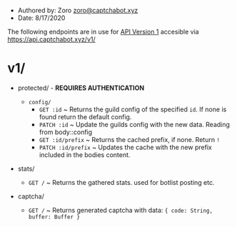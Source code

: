 - Authored by: Zoro <zoro@captchabot.xyz>
- Date: 8/17/2020

The following endpoints are in use for [API Version 1](https://api.captchabot.xyz/v1/) accesible via https://api.captchabot.xyz/v1/

# v1/

- protected/ - **REQUIRES AUTHENTICATION**

	- ``config/``
		- ``GET :id`` ~ Returns the guild config of the specified ``id``. If none is found return the default config.
		- ``PATCH :id`` ~ Update the guilds config with the new data. Reading from body::config
		- ``GET :id/prefix`` ~ Returns the cached prefix, if none. Return `!`
		- ``PATCH :id/prefix`` ~ Updates the cache with the new prefix included in the bodies content.
- stats/
	- ``GET /`` ~ Returns the gathered stats. used for botlist posting etc.

- captcha/
	- ``GET /`` ~ Returns generated captcha with data: ```{ code: String, buffer: Buffer }```